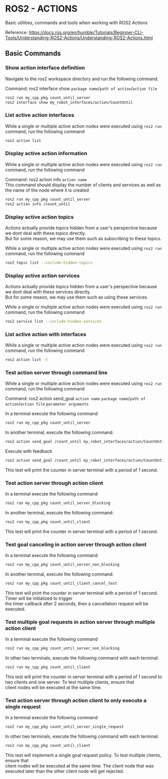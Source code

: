 # ROS2 - ACTIONS

Basic utilities, commands and tools when working with ROS2 Actions 

Reference: https://docs.ros.org/en/humble/Tutorials/Beginner-CLI-Tools/Understanding-ROS2-Actions/Understanding-ROS2-Actions.html

## Basic Commands

### Show action interface definition

Navigate to the ros2 workspace directory and run the following command.

Command: ros2 interface show `package name`/`path of action`/`action file`

```bash
ros2 run my_cpp_pkg count_until_server
ros2 interface show my_robot_interfaces/action/CountUntil
```
### List active action interfaces

While a single or multiple active action nodes were executed using `ros2 run` command, run the following command

```bash
ros2 action list
```
### Display active action information

While a single or multiple active action nodes were executed using `ros2 run` command, run the following command

Command: ros2 action info `action name` \
This command should display the number of clients and services as well as the name of the node where it is created

```bash
ros2 run my_cpp_pkg count_until_server
ros2 action info /count_until
```
### Display active action topics

Actions actually provide topics hidden from a user's perspective because we dont deal with these topics directly. \
But for some reason, we may use them such as subscribing to these topics. 

While a single or multiple active action nodes were executed using `ros2 run` command, run the following command


```bash
ros2 topic list --include-hidden-topics
```
### Display active action services

Actions actually provide topics hidden from a user's perspective because we dont deal with these services directly. \
But for some reason, we may use them such as using these services. 

While a single or multiple active action nodes were executed using `ros2 run` command, run the following command


```bash
ros2 service list --include-hidden-services
```

### List active action with interfaces

While a single or multiple active action nodes were executed using `ros2 run` command, run the following command


```bash
ros2 action list -t
```

### Test action server through command line

While a single or multiple active action nodes were executed using `ros2 run` command, run the following command

Command: ros2 action send_goal `action name` `package name`/`path of action`/`action file` `parameter arguments` 

In a terminal execute the following command

```bash
ros2 run my_cpp_pkg count_until_server
```

In another terminal, execute the following command:

```bash
ros2 action send_goal /count_until my_robot_interfaces/action/CountUntil "{target_number: 7, period: 1}"
```

Execute with feedback

```bash
ros2 action send_goal /count_until my_robot_interfaces/action/CountUntil "{target_number: 7, period: 1}" --feedback
```

This test will print the counter in server terminal with a period of 1 second.

### Test action server through action client

In a terminal execute the following command

```bash
ros2 run my_cpp_pkg count_until_server_blocking
```

In another terminal, execute the following command:

```bash
ros2 run my_cpp_pkg count_until_client
```

This test will print the counter in server terminal with a period of 1 second.

### Test goal canceling in action server through action client

In a terminal execute the following command

```bash
ros2 run my_cpp_pkg count_until_server_non_blocking
```

In another terminal, execute the following command:

```bash
ros2 run my_cpp_pkg count_until_client_cancel_test
```

This test will print the counter in server terminal with a period of 1 second. Timer will be initialized to trigger \
the timer callback after 2 seconds, then a cancellation request will be executed.

### Test multiple goal requests in action server through multiple action client

In a terminal execute the following command

```bash
ros2 run my_cpp_pkg count_until_server_non_blocking
```

In other two terminals, execute the following command with each terminal:

```bash
ros2 run my_cpp_pkg count_until_client
```

This test will print the counter in server terminal with a period of 1 second to two clients and one server. To test multiple clients, ensure that \
client nodes will be executed at the same time.

### Test action server through action client to only execute a single request

In a terminal execute the following command

```bash
ros2 run my_cpp_pkg count_until_server_single_request
```

In other two terminals, execute the following command with each terminal:

```bash
ros2 run my_cpp_pkg count_until_client
```

This test will implement a single goal request policy. To test multiple clients, ensure that \
client nodes will be executed at the same time. The client node that was executed later than the other client node will get rejected.